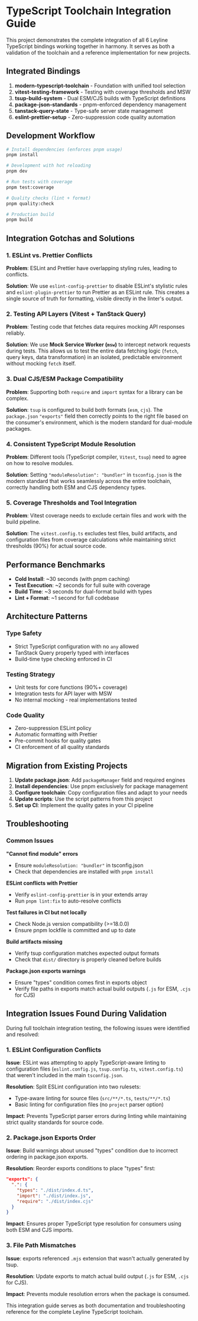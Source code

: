 # TypeScript Toolchain Integration Guide

This project demonstrates the complete integration of all 6 Leyline TypeScript bindings working together in harmony. It serves as both a validation of the toolchain and a reference implementation for new projects.

## Integrated Bindings

1. **modern-typescript-toolchain** - Foundation with unified tool selection
2. **vitest-testing-framework** - Testing with coverage thresholds and MSW
3. **tsup-build-system** - Dual ESM/CJS builds with TypeScript definitions
4. **package-json-standards** - pnpm-enforced dependency management
5. **tanstack-query-state** - Type-safe server state management
6. **eslint-prettier-setup** - Zero-suppression code quality automation

## Development Workflow

```bash
# Install dependencies (enforces pnpm usage)
pnpm install

# Development with hot reloading
pnpm dev

# Run tests with coverage
pnpm test:coverage

# Quality checks (lint + format)
pnpm quality:check

# Production build
pnpm build
```

## Integration Gotchas and Solutions

### 1. ESLint vs. Prettier Conflicts

**Problem**: ESLint and Prettier have overlapping styling rules, leading to conflicts.

**Solution**: We use `eslint-config-prettier` to disable ESLint's stylistic rules and `eslint-plugin-prettier` to run Prettier as an ESLint rule. This creates a single source of truth for formatting, visible directly in the linter's output.

### 2. Testing API Layers (Vitest + TanStack Query)

**Problem**: Testing code that fetches data requires mocking API responses reliably.

**Solution**: We use **Mock Service Worker (`msw`)** to intercept network requests during tests. This allows us to test the entire data fetching logic (`fetch`, query keys, data transformation) in an isolated, predictable environment without mocking `fetch` itself.

### 3. Dual CJS/ESM Package Compatibility

**Problem**: Supporting both `require` and `import` syntax for a library can be complex.

**Solution**: `tsup` is configured to build both formats (`esm`, `cjs`). The `package.json` `"exports"` field then correctly points to the right file based on the consumer's environment, which is the modern standard for dual-module packages.

### 4. Consistent TypeScript Module Resolution

**Problem**: Different tools (TypeScript compiler, `Vitest`, `tsup`) need to agree on how to resolve modules.

**Solution**: Setting `"moduleResolution": "bundler"` in `tsconfig.json` is the modern standard that works seamlessly across the entire toolchain, correctly handling both ESM and CJS dependency types.

### 5. Coverage Thresholds and Tool Integration

**Problem**: Vitest coverage needs to exclude certain files and work with the build pipeline.

**Solution**: The `vitest.config.ts` excludes test files, build artifacts, and configuration files from coverage calculations while maintaining strict thresholds (90%) for actual source code.

## Performance Benchmarks

- **Cold Install**: ~30 seconds (with pnpm caching)
- **Test Execution**: ~2 seconds for full suite with coverage
- **Build Time**: ~3 seconds for dual-format build with types
- **Lint + Format**: ~1 second for full codebase

## Architecture Patterns

### Type Safety

- Strict TypeScript configuration with no `any` allowed
- TanStack Query properly typed with interfaces
- Build-time type checking enforced in CI

### Testing Strategy

- Unit tests for core functions (90%+ coverage)
- Integration tests for API layer with MSW
- No internal mocking - real implementations tested

### Code Quality

- Zero-suppression ESLint policy
- Automatic formatting with Prettier
- Pre-commit hooks for quality gates
- CI enforcement of all quality standards

## Migration from Existing Projects

1. **Update package.json**: Add `packageManager` field and required engines
2. **Install dependencies**: Use pnpm exclusively for package management
3. **Configure toolchain**: Copy configuration files and adapt to your needs
4. **Update scripts**: Use the script patterns from this project
5. **Set up CI**: Implement the quality gates in your CI pipeline

## Troubleshooting

### Common Issues

**"Cannot find module" errors**

- Ensure `moduleResolution: "bundler"` in tsconfig.json
- Check that dependencies are installed with `pnpm install`

**ESLint conflicts with Prettier**

- Verify `eslint-config-prettier` is in your extends array
- Run `pnpm lint:fix` to auto-resolve conflicts

**Test failures in CI but not locally**

- Check Node.js version compatibility (>=18.0.0)
- Ensure pnpm lockfile is committed and up to date

**Build artifacts missing**

- Verify tsup configuration matches expected output formats
- Check that `dist/` directory is properly cleaned before builds

**Package.json exports warnings**

- Ensure "types" condition comes first in exports object
- Verify file paths in exports match actual build outputs (`.js` for ESM, `.cjs` for CJS)

## Integration Issues Found During Validation

During full toolchain integration testing, the following issues were identified and resolved:

### 1. ESLint Configuration Conflicts

**Issue**: ESLint was attempting to apply TypeScript-aware linting to configuration files (`eslint.config.js`, `tsup.config.ts`, `vitest.config.ts`) that weren't included in the main `tsconfig.json`.

**Resolution**: Split ESLint configuration into two rulesets:

- Type-aware linting for source files (`src/**/*.ts`, `tests/**/*.ts`)
- Basic linting for configuration files (no `project` parser option)

**Impact**: Prevents TypeScript parser errors during linting while maintaining strict quality standards for source code.

### 2. Package.json Exports Order

**Issue**: Build warnings about unused "types" condition due to incorrect ordering in package.json exports.

**Resolution**: Reorder exports conditions to place "types" first:

```json
"exports": {
  ".": {
    "types": "./dist/index.d.ts",
    "import": "./dist/index.js",
    "require": "./dist/index.cjs"
  }
}
```

**Impact**: Ensures proper TypeScript type resolution for consumers using both ESM and CJS imports.

### 3. File Path Mismatches

**Issue**: exports referenced `.mjs` extension that wasn't actually generated by tsup.

**Resolution**: Update exports to match actual build output (`.js` for ESM, `.cjs` for CJS).

**Impact**: Prevents module resolution errors when the package is consumed.

This integration guide serves as both documentation and troubleshooting reference for the complete Leyline TypeScript toolchain.
